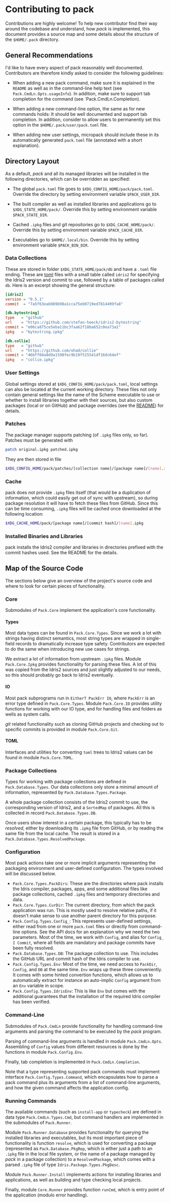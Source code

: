 # Contributing to pack

Contributions are highly welcome! To help new contributor
find their way around the codebase and understand, how
*pack* is implemented, this document provides a source
map and some details about the structure of the `$HOME/.pack`
directory.

## General Recommendations

I'd like to have every aspect of pack reasonably well
documented. Contributors are therefore kindly asked to
consider the following guidelines:

* When adding a new pack command, make sure it is
  explained in the `README` as well as in the command-line
  help text (see `Pack.CmdLn.Opts.usageInfo`). In addition,
  make sure to support tab completion for the command
  (see `Pack.CmdLn.Completion).

* When adding a new command-line option, the same as
  for new commands holds: It should be well documented and
  support tab completion. In addition, consider to allow
  users to permanently set this option in the
  `$HOME/.pack/user/pack.toml` file.

* When adding new user settings, micropack should include
  these in its automatically generated `pack.toml` file
  (annotated with a short explanation).

## Directory Layout

As a default, *pack* and all its managed libraries will be installed
in the following directories, which can be overridden as specified:

* The global `pack.toml` file goes to `$XDG_CONFIG_HOME/pack/pack.toml`.
  Override the directory by setting environment variable `$PACK_USER_DIR`.

* The built compiler as well as installed libraries and applications
  go to `$XDG_STATE_HOME/pack/`.
  Override this by setting environment variable `$PACK_STATE_DIR`.

* Cached `.ipkg` files and git repositories go to `$XDG_CACHE_HOME/pack/`.
  Override this by setting environment variable `$PACK_CACHE_DIR`.

* Executables go to `$HOME/.local/bin`. Override this by setting
  environment variable `$PACK_BIN_DIR`.

### Data Collections

These are stored in folder `$XDG_STATE_HOME/pack/db` and have a `.toml`
file ending. These are [toml](https://toml.io/en/) files with
a small table called `idris2` for specifying the Idris2 version and
commit to use, followed by a table of packages called `db`. Here is
an excerpt showing the general structure:

```toml
[idris2]
version = "0.5.1"
commit  = "7a5f63eab089b98a1cca75eb0719ed7814499fa8"

[db.bytestring]
type   = "github"
url    = "https://github.com/stefan-hoeck/idris2-bytestring"
commit = "e06ca875ce5eba11bc3faa62f18ba652c0ea73a1"
ipkg   = "bytestring.ipkg"

[db.collie]
type   = "github"
url    = "https://github.com/ohad/collie"
commit = "46bff04a8d9a1598fec9b19f515541df16dc64ef"
ipkg   = "collie.ipkg"
```

### User Settings

Global settings stored at `$XDG_CONFIG_HOME/pack/pack.toml`, local
settings can also be located at the current working directory.
These files not only contain general settings like the name of the Scheme
executable to use or whether to install libraries together with
their sources, but also custom packages (local or on GitHub)
and package overrides (see the [README](README.md)) for
details.

### Patches

The package manager supports patching (of `.ipkg` files only, so
far). Patches must be generated with

```sh
patch original.ipkg patched.ipkg
```

They are then stored in file

```sh
$XDG_CONFIG_HOME/pack/patches/[collection name]/[package name]/[name].ipkg.patch
```

### Cache

pack does not provide `.ipkg` files itself (that would be
a duplication of information, which could easily get out of
sync with upstream), so during package resolution it will have
to fetch these files from GitHub. Since this can be time
consuming, `.ipkg` files will be cached once downloaded
at the following location:

```sh
$XDG_CACHE_HOME/pack/[package name]/[commit hash]/[name].ipkg
```

### Installed Binaries and Libraries

pack installs the Idris2 compiler and libraries in
directories prefixed with the commit hashes used. See the
README for the details.

## Map of the Source Code

The sections below give an overview of the project's source
code and where to look for certain pieces of functionality.

### Core

Submodules of `Pack.Core` implement the application's core
functionality.

#### Types

Most data types can be found in `Pack.Core.Types`.
Since we work a lot with strings having distinct semantics,
most string types are wrapped in single-field records to
dramatically increase type safety. Contributors are expected
to do the same when introducing new use cases for strings.

We extract a lot of information from upstream `.ipkg` files.
Module `Pack.Core.Ipkg` provides functionality for parsing
these files. A lot of this was copied from the Idris2 sources
and just slightly adjusted to our needs, so this should
probably go back to Idris2 eventually.

#### IO

Most pack subprograms run in `EitherT PackErr IO`, where
`PackErr` is an error type defined in `Pack.Core.Types`.
Module `Pack.Core.IO` provides utility functions for working
with our IO type, and for handling files and folders as wells
as system calls.

*git* related functionality such as cloning GitHub projects
and checking out to specific commits is provided in module
`Pack.Core.Git`.

#### TOML

Interfaces and utilities for converting `toml` trees to Idris2
values can be found in module `Pack.Core.TOML`.

### Package Collections

Types for working with package collections are defined
in `Pack.Database.Types`. Our data collections only store
a minimal amount of information, represented by
`Pack.Database.Types.Package`.

A whole package collection consists of the Idris2 commit
to use, the corresponding version of Idris2, and a
`SortedMap` of packages. All this is collected in record
`Pack.Database.Types.DB`.

Once users show interest in a certain package, this typically
has to be *resolved*, either by downloading its `.ipkg` file from
GitHub, or by reading the same file from the local cache.
The result is stored in a
`Pack.Database.Types.ResolvedPackage`.

### Configuration

Most pack actions take one or more implicit arguments
representing the packaging environment and user-defined
configuration. The types involved will be discussed below.

* `Pack.Core.Types.PackDirs`: These are the directories where pack installs
  the Idris compiler, packages, apps, and some additional files
  like package collections, cached `.ipkg` files and temporary
  directories and data.
* `Pack.Core.Types.CurDir`: The current directory, from which the
  pack application was run. This is mostly used to resolve relative
  paths, if it doesn't make sense to use another parent directory
  for this purpose.
* `Pack.Config.Types.Config_`: This represents user-defined settings,
  either read from one or more `pack.toml` files or directly from
  command-line options. See the API docs for an explanation why
  we need the two parameters. Most of the time, we work with `Config`,
  and alias for `Config_ I Commit`, where all fields are mandatory
  and package commits have been fully resolved.
* `Pack.Database.Types.DB`: The package collection to use. This includes
  the GitHub URL and commit hash of the Idris compiler to use.
* `Pack.Config.Types.Env`: Most of the time, we need access to `PackDir`,
  `Config`, and `DB` at the same time. `Env` wraps up these three
  conveniently. It comes with some hinted convertion functions, which
  allows us to automatically extract for instance an auto-implic
  `Config` argument from an `Env` variable in scope.
* `Pack.Config.Types.IdrisEnv`: This is like `Env` but comes with the
  additional guarantees that the installation of the required Idris compiler
  has been verified.

### Command-Line

Submodules of `Pack.CmdLn` provide functionality for handling
command-line arguments and parsing the command to be
executed by the *pack* program.

Parsing of command-line arguments is handled in module
`Pack.CmdLn.Opts`. Assembling of `Config` values from
different resources is done by the functions in
module `Pack.Config.Env`.

Finally, tab completion is implemented in `Pack.CmdLn.Completion`.

Note that a type representing supported pack commands must implement
interface `Pack.Config.Types.Command`, which encapsulates how to parse
a pack command plus its arguments from a list of command-line arguments,
and how the given command affects the application config.

### Running Commands

The available commands (such as `install-app` or `typecheck`)
are defined in data type `Pack.CmdLn.Types.Cmd`, but
command handlers are implemented in the submodules of
`Pack.Runner`.

Module `Pack.Runner.Database` provides functionality for
querying the installed libraries and executables, but
its most important piece of functionality is function
`resolve`, which is used for converting a package
(represented as `Pack.Database.PkgRep`, which is either
just a path to an `.ipkg` file in the local file system,
or the name of a package managed by *pack* in a
package collection) to a `ResolvedPackage`, which comes
with a parsed `.ipkg` file of type
`Idris.Package.Types.PkgDesc`.

Module `Pack.Runner.Install` implements actions for
installing libraries and applications, as well as
building and type checking local projects.

Finally, module `Core.Runner` provides function `runCmd`,
which is entry point of the application (modulo error handling).
